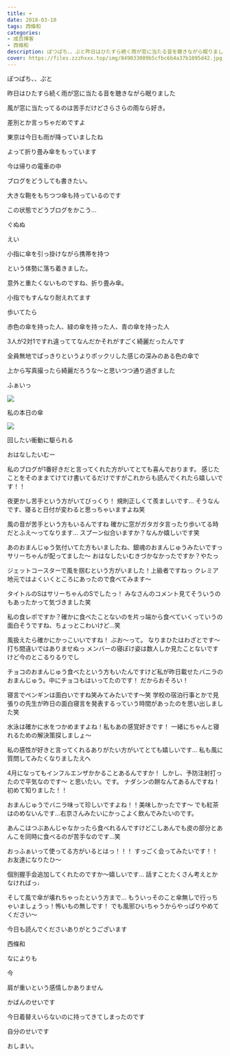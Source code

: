 ```yaml
---
title: ☔︎
date: 2018-03-10
tags: 西條和
categories: 
- 成员博客
- 西條和
description: ぽつぱち、、ぷと昨日はひたすら続く雨が窓に当たる音を聴きながら眠りました風が窓に当たってるのは苦手だけどさらさらの雨なら好き。差別とか言...
cover: https://files.zzzhxxx.top/img/849033009b5cfbc6b4a37b1095d42.jpg 
---
```








ぽつぱち、、ぷと






昨日はひたすら続く雨が窓に当たる音を聴きながら眠りました








風が窓に当たってるのは苦手だけどさらさらの雨なら好き。







差別とか言っちゃだめですよ








東京は今日も雨が降っていましたね







よって折り畳み傘をもっています








今は帰りの電車の中








ブログをどうしても書きたい。






大きな鞄をもちつつ傘も持っているのです






この状態でどうブログをかこう…




ぐぬぬ







えい







小指に傘を引っ掛けながら携帯を持つ






という体勢に落ち着きました。








意外と重たくないものですね、折り畳み傘。






小指でもすんなり耐えれてます









歩いてたら



赤色の傘を持った人、緑の傘を持った人、青の傘を持った人






3人が2対1ですれ違っててなんだかそれがすごく綺麗だったんです







全員無地でぱっきりというよりポックリした感じの深みのある色の傘で








上から写真撮ったら綺麗だろうな〜と思いつつ通り過ぎました








ふぁいっ


![](https://files.zzzhxxx.top/img/849033009b5cfbc6b4a37b1095d42.jpg)






私の本日の傘





![](https://files.zzzhxxx.top/img/849033009b5cfbc6b4a37b1095d42-01.jpg)











回したい衝動に駆られる















おはなしたいむー




私のブログが1番好きだと言ってくれた方がいてとても喜んでおります。
感じたことをそのままてけてけ書いてるだけですがこれからも読んでくれたら嬉しいです！！




夜更かし苦手という方がいてびっくり！
規則正しくて羨ましいです…
そうなんです、寝ると日付が変わると思っちゃいますよね笑





風の音が苦手という方もいるんですね
確かに窓がガタガタ言ったり歩いてる時だとふえ〜ってなります…
スプーン似合いますか？なんか嬉しいです笑





あのおまんじゅう気付いてた方もいましたね、銀魂のおまんじゅうみたいですっサリーちゃんが配ってました〜
おはなしたいむきづかなかったですか？やたっ






ジェットコースターで風を掴むという方がいました！上級者ですねっ
クレミア地元ではよくいくところにあったので食べてみます〜




タイトルのSはサリーちゃんのSでしたっ！
みなさんのコメント見てそういうのもあったかって気づきました笑





私の食レポですか？確かに食べたことないのを片っ端から食べていくっていうの面白そうですね、ちょっとこわいけど…笑




風扱えたら確かにかっこいいですね！
ぶお〜って。
なりまひたはわざとです〜打ち間違いではありませぬっ
メンバーの寝ぼけ姿は数人しか見たことないですけど今のとこるりるりでし





チョコのおまんじゅう食べたという方もいたんですけど私が昨日載せたバニラのおまんじゅう。中にチョコもはいってたのです！
だからおそろい！




寝言でペンギンは面白いですね笑みてみたいです〜笑
学校の宿泊行事とかで見張りの先生が昨日の面白寝言を発表するっていう時間があったのを思い出しました笑




水泳は確かに水をつかめますよね！私もあの感覚好きです！
一緒にちゃんと寝れるための解決策探しましょ〜





私の感性が好きと言ってくれるありがたい方がいてとても嬉しいです…
私も風に質問してみたくなりましたえへ





4月になってもインフルエンザかかることあるんですか！
しかし、予防注射打ったので平気なのです〜
と思いたい。です。
ナダシンの餅なんてあるんですね！初めて知りました！！





おまんじゅうでバニラ味って珍しいですよね！！美味しかったです〜
でも紅茶はのめないんです…右京さんみたいにかっこよく飲んでみたいのです。





あんこはつぶあんじゃなかったら食べれるんですけどこしあんでも皮の部分とあんこを同時に食べるのが苦手なのです…笑






おっふぁいって使ってる方がいるとはっ！！！
すっごく会ってみたいです！！
お友達になりたひ〜





個別握手会追加してくれたのですか〜嬉しいです…
話すことたくさん考えとかなければっ♩





そして風で傘が壊れちゃったという方まで…
もういっそのこと傘無しで行っちゃいましょうっ！怖いもの無しです！
でも風邪ひいちゃうからやっぱりやめてください〜






今日も読んでくださいありがとうございます





西條和




なによりも



今








肩が重いという感情しかありません





かばんのせいです





今日着替えいらないのに持ってきてしまったのです







自分のせいです










おしまい。


